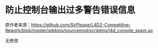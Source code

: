 # 防止控制台输出过多警告错误信息



原作者来源：https://github.com/SirPlease/L4D2-Competitive-Rework/blob/master/addons/sourcemod/scripting/l4d_console_spam.sp



无修改